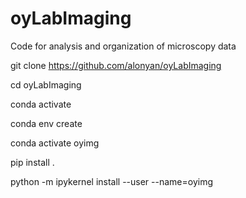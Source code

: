 # oyLabImaging
Code for analysis and organization of microscopy data

git clone https://github.com/alonyan/oyLabImaging

cd oyLabImaging

conda activate

conda env create 

conda activate oyimg

pip install .

python -m ipykernel install --user --name=oyimg
